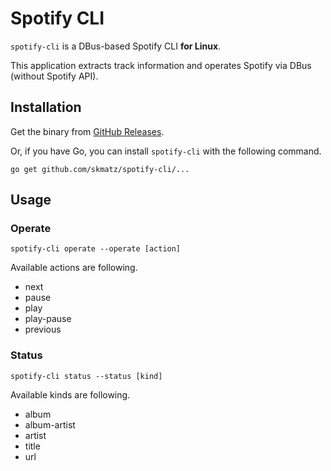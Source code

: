 # Spotify CLI

`spotify-cli` is a DBus-based Spotify CLI **for Linux**.

This application extracts track information and operates Spotify via DBus (without Spotify API).

## Installation

Get the binary from [GitHub Releases](https://github.com/skmatz/spotify-cli/releases).

Or, if you have Go, you can install `spotify-cli` with the following command.

```console
go get github.com/skmatz/spotify-cli/...
```

## Usage

### Operate

```console
spotify-cli operate --operate [action]
```

Available actions are following.

- next
- pause
- play
- play-pause
- previous

### Status

```console
spotify-cli status --status [kind]
```

Available kinds are following.

- album
- album-artist
- artist
- title
- url
